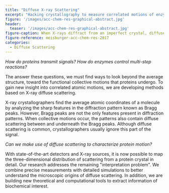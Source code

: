 ```yaml
---
title: "Diffuse X-ray Scattering"
excerpt: "Hacking crystallography to measure correlated motions of enzymes"
figure: '/images/acc-chem-res-graphical-abstract.jpg'
header:
  teaser: '/images/acc-chem-res-graphical-abstract.jpg'
figure-caption: When X-rays diffract from an imperfect crystal, diffuse scattering occurs between the sharp Bragg peaks. The diffuse pattern reveals how motions are correlated in the crystal.
figure-reference: meisburger-acc-chem-res-2017
categories:
  - Diffuse Scattering
---
```


*How do proteins transmit signals?  How do enzymes control multi-step reactions?*

The answer these questions, we must find ways to look beyond the average structure, toward the functional collective motions that proteins undergo. To gain new insight into correlated atomic motions, we are developing methods based on X-ray diffuse scattering.

X-ray crystallographers find the average atomic coordinates of a molecule by analyzing the sharp features in the diffraction pattern known as Bragg peaks. However, Bragg peaks are not the only features present in diffraction patterns. When collective motions occur, the patterns also contain diffuse scattering between and underneath the Bragg peaks. Although diffuse scattering is common, crystallographers usually ignore this part of the signal.

*Can we make use of diffuse scattering to characterize protein motion?*

With state-of-the-art detectors and X-ray sources, it is now possible to map the three-dimensional distribution of scattering from a protein crystal in detail. Our research addresses the remaining "interpretation problem". We combine precise measurements with detailed simulations to better understand the microscopic origins of diffuse scattering. In addition, we are building new theoretical and computational tools to extract information of biochemical interest.
